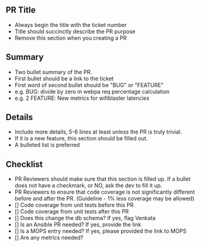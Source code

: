 ## PR Title
- Always begin the title with the ticket number
- Title should succinctly describe the PR purpose
- Remove this section when you creating a PR

## Summary
- Two bullet summary of the PR.
- First bullet should be a link to the ticket
- First word of second bullet should be "BUG" or "FEATURE"
- e.g. BUG: divide by zero in webpa req percentage calculation
- e.g. 2 FEATURE: New metrics for wifiblaster latencies

## Details
 - Include more details, 5-6 lines at least unless the PR is truly trivial.
 - If it is a new feature, this section should be filled out.
 - A bulleted list is preferred

## Checklist
- PR Reviewers should make sure that this section is filled up. If a bullet does not have a checkmark, or NO, ask the dev to fill it up.
- PR Reviewers to ensure that code coverage is not significantly different before and after the PR. (Guideline - 1% less coverage may be allowed)
- [] Code coverage from unit tests before this PR
- [] Code coverage from unit tests after this PR
- [] Does this change the db schema? If yes, flag Venkata
- [] Is an Ansible PR needed? If yes, provide the link
- [] Is a MOPS entry needed? If yes, please provided the link to MOPS
- [] Are any metrics needed?
